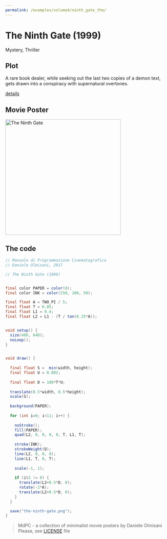 ```yaml
---
permalink: /examples/volume4/ninth_gate_the/
---
```

# The Ninth Gate (1999)

Mystery, Thriller

## Plot
A rare book dealer, while seeking out the last two copies of a demon text, gets drawn into a conspiracy with supernatural overtones.

[details](https://www.imdb.com/title/tt0142688/)

## Movie Poster
<img src="the-ninth-gate.png"  width="360px" title="The Ninth Gate">


## The code
```java
// Manuale di Programmazione Cinematografica
// Daniele Olmisani, 2017

// The Ninth Gate (1999)


final color PAPER = color(0);
final color INK = color(250, 180, 50);

final float A = TWO_PI / 5;
final float T = 0.05;
final float L1 = 0.4;
final float L2 = L1 - (T / tan(0.25*A));


void setup() {
  size(480, 640);
  noLoop();
}


void draw() {
  
  final float S =  min(width, height);
  final float U = 0.002;
  
  final float D = 100*T*U;
  
  translate(0.5*width, 0.5*height);
  scale(S);
  
  background(PAPER);
  
  for (int i=0; i<11; i++) {
  
    noStroke();
    fill(PAPER);
    quad(L2, 0, 0, 0, 0, T, L1, T);
    
    stroke(INK);
    strokeWeight(D);
    line(L2, 0, 0, 0);
    line(L1, T, 0, T);
    
    scale(-1, 1);
    
    if (i%2 != 0) {
      translate(L2+0.5*D, 0);
      rotate(-2*A);
      translate(L2+0.5*D, 0);
    }
  } 

  save("the-ninth-gate.png");
}
```

> MdPC - a collection of minimalist movie posters
> by Daniele Olmisani
> Please, see [LICENSE](../../../LICENSE) file
